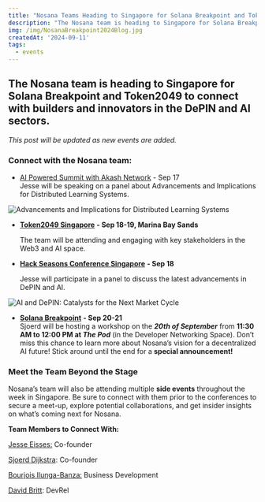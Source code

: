 ```yaml
---
title: "Nosana Teams Heading to Singapore for Solana Breakpoint and Token2049"
description: "The Nosana team is heading to Singapore for Solana Breakpoint and Token2049 to connect with builders and innovators in the DePIN and AI sectors."
img: /img/NosanaBreakpoint2024Blog.jpg
createdAt: '2024-09-11'
tags:
  - events
---
```

## The Nosana team is heading to Singapore for Solana Breakpoint and Token2049 to connect with builders and innovators in the DePIN and AI sectors.

*This post will be updated as new events are added.*

### **Connect with the Nosana team:**

* [AI Powered Summit with Akash Network](https://lu.ma/AIPowered) \- Sep 17   
  Jesse will be speaking on a panel about Advancements and Implications for Distributed Learning Systems.
  <div style="width: 100%; margin: 0 auto;">
<img alt="Advancements and Implications for Distributed Learning Systems" src="/img/panel.png" />
</div>

* [**Token2049 Singapore**](https://www.asia.token2049.com/) **\- Sep 18-19, Marina Bay Sands**

  The team will be attending and engaging with key stakeholders in the Web3 and AI space.

* [**Hack Seasons Conference Singapore**](http://lu.ma/hack_singapore) **\- Sep 18**

  Jesse will participate in a panel to discuss the latest advancements in DePIN and AI.
  <div style="width: 100%; margin: 0 auto;">
<img alt="AI and DePIN: Catalysts for the Next Market Cycle" src="/img/hacksingapore.png" />
</div>

* [**Solana Breakpoint**](https://solana.com/breakpoint) **\- Sep 20-21**  
  Sjoerd will be hosting a workshop on the ***20th of September*** from **11:30 AM to 12:00 PM at *The Pod*** (in the Developer Networking Space).
  Don’t miss this chance to learn more about Nosana’s vision for a decentralized AI future\! Stick around until the end for a **special announcement\!**

### **Meet the Team Beyond the Stage**

Nosana’s team will also be attending multiple **side events** throughout the week in Singapore. Be sure to connect with them prior to the conferences to secure a meet-up, explore potential collaborations, and get insider insights on what’s coming next for Nosana.

**Team Members to Connect With:**

[Jesse Eisses:](https://www.linkedin.com/in/jesse-eisses-9760ab48/) Co-founder

[Sjoerd Dijkstra](https://www.linkedin.com/in/sjoerd-dijkstra/): Co-founder

[Bourjois Ilunga-Banza:](https://www.linkedin.com/in/bourjois-ilunga-banza/) Business Development

[David Britt](https://x.com/djmbritt): DevRel